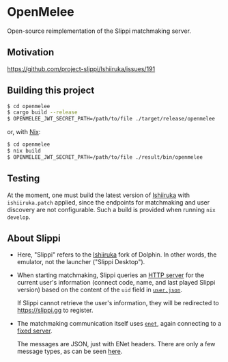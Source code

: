 # OpenMelee

Open-source reimplementation of the Slippi matchmaking server.

## Motivation

https://github.com/project-slippi/Ishiiruka/issues/191

## Building this project

``` sh
$ cd openmelee
$ cargo build --release
$ OPENMELEE_JWT_SECRET_PATH=/path/to/file ./target/release/openmelee
```

or, with [Nix](https://nixos.org/):

```sh
$ cd openmelee
$ nix build
$ OPENMELEE_JWT_SECRET_PATH=/path/to/file ./result/bin/openmelee
```

## Testing

At the moment, one must build the latest version of [Ishiiruka](https://github.com/project-slippi/Ishiiruka) with `ishiiruka.patch` applied, since the endpoints for matchmaking and user discovery are not configurable. Such a build is provided when running `nix develop`.

## About Slippi

- Here, "Slippi" refers to the [Ishiiruka](https://github.com/project-slippi/Ishiiruka) fork of Dolphin. In other words, the emulator, not the launcher ("Slippi Desktop").

- When starting matchmaking, Slippi queries an [HTTP server](https://github.com/project-slippi/Ishiiruka/blob/v2.5.1/Source/Core/Core/Slippi/SlippiUser.h#L47) for the current user's information (connect code, name, and last played Slippi version) based on the content of the `uid` field in [`user.json`](https://github.com/project-slippi/Ishiiruka/blob/v2.5.1/Source/Core/Core/Slippi/SlippiUser.cpp#L113).
  
  If Slippi cannot retrieve the user's information, they will be redirected to https://slippi.gg to register.
  
- The matchmaking communication itself uses [`enet`](http://enet.bespin.org/), again connecting to a [fixed server](https://github.com/project-slippi/Ishiiruka/blob/v2.5.1/Source/Core/Core/Slippi/SlippiMatchmaking.h#L72).
  
  The messages are JSON, just with ENet headers. There are only a few message types, as can be seen [here](https://github.com/project-slippi/Ishiiruka/blob/v2.5.1/Source/Core/Core/Slippi/SlippiMatchmaking.cpp#L16).
